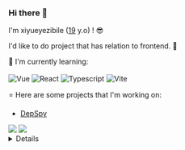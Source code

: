 ### Hi there 👋

I'm xiyueyezibile ([19](https://github.com/moepoi/moepoi/commit/c15e0dc41a58149d47f7813f145259151a2a73c7) y.o) ! :sunglasses:

I'd like to do project that has relation to frontend. :ghost:

:page_with_curl: I'm currently learning:
<br><br>
![Vue](https://img.shields.io/badge/Vue-8A2BE2)
![React](https://img.shields.io/badge/React-8A2BE2)
![Typescript](https://img.shields.io/badge/Typescript-8A2BE2)
![Vite](https://img.shields.io/badge/Vite-8A2BE2)

:star: Here are some projects that I'm working on:
- [DepSpy](https://github.com/DepSpy/depspy)

<!-- <details> -->
<!-- <summary>:trophy: Github Stats</summary> -->
<img src="https://bad-apple-github-readme.vercel.app/api?show_bg=1&username=xiyueyezibile">
<img src="https://github-profile-trophy.vercel.app/?username=xiyueyezibile">
<!-- </details> -->

<br>



</details>

<details>




Feel free to contact me :yum:
<br><br>
* [Juejin](https://juejin.cn/user/2159893581924631)
